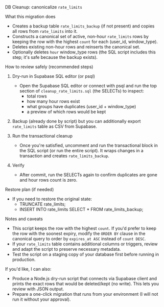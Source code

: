 DB Cleanup: canonicalize `rate_limits`

What this migration does

- Creates a backup table `rate_limits_backup` (if not present) and copies all rows from `rate_limits` into it.
- Constructs a canonical set of active, non-hour `rate_limits` rows by keeping the row with the highest `count` for each (user_id, window_type).
- Deletes existing non-hour rows and reinserts the canonical set.
- Optionally deletes `hour` window_type rows (the SQL script includes this step; it's safe because the backup exists).

How to review safely (recommended steps)

1) Dry-run in Supabase SQL editor (or psql)
   - Open the Supabase SQL editor or connect with psql and run the top section of `cleanup_rate_limits.sql` (the SELECTs) to inspect:
     - total rows
     - how many hour rows exist
     - what groups have duplicates (user_id + window_type)
     - a preview of which rows would be kept

2) Backup (already done by script) but you can additionally export `rate_limits` table as CSV from Supabase.

3) Run the transactional cleanup
   - Once you're satisfied, uncomment and run the transactional block in the SQL script (or run the entire script). It wraps changes in a transaction and creates `rate_limits_backup`.

4) Verify
   - After commit, run the SELECTs again to confirm duplicates are gone and hour rows count is zero.

Restore plan (if needed)

- If you need to restore the original state:
  - TRUNCATE rate_limits;
  - INSERT INTO rate_limits SELECT * FROM rate_limits_backup;

Notes and caveats

- This script keeps the row with the highest `count`. If you'd prefer to keep the row with the soonest expiry, modify the `ORDER BY` clause in the canonical query to order by `expires_at ASC` instead of `count DESC`.
- If your `rate_limits` table contains additional columns or triggers, review and adapt the script to preserve necessary metadata.
- Test the script on a staging copy of your database first before running in production.

If you'd like, I can also:
- Produce a Node.js dry-run script that connects via Supabase client and prints the exact rows that would be deleted/kept (no write). This lets you review with JSON output.
- Prepare a one-click migration that runs from your environment (I will not run it without your approval).
